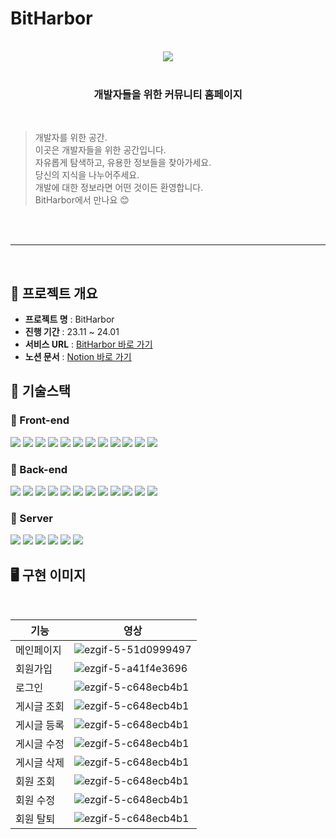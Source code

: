# BitHarbor

<br>

<div align="center">
    <img src="https://github.com/project-Bitharbor/Bitharbor_server/assets/120084774/634bdcf9-5d4f-47f8-99a4-c645806012e0">
</div>

<br>

<main align="center">
    <h3 align="center">개발자들을 위한 커뮤니티 홈페이지</h3> 
</main>

<br>

> 개발자를 위한 공간.<br>
> 이곳은 개발자들을 위한 공간입니다. <br>
> 자유롭게 탐색하고, 유용한 정보들을 찾아가세요. <br>
> 당신의 지식을 나누어주세요. <br>
> 개발에 대한 정보라면 어떤 것이든 환영합니다.<br>
> BitHarbor에서 만나요 😊

<br>

<br>

---

<br>

## 🚩 프로젝트 개요

- **프로젝트 명** : BitHarbor
- **진행 기간** : 23.11 ~ 24.01
- **서비스 URL** : [BitHarbor 바로 가기](https://bit-harbor.vercel.app/)
- **노션 문서** : [Notion 바로 가기](https://www.notion.so/Bit-Harbor-04b609ff07564e41a5cdbb3f54523c8f)

## 🚩 기술스택

### 🌅 Front-end

<img src="https://img.shields.io/badge/html5-E34F26?style=for-the-badge&logo=html5&logoColor=white"> <img src="https://img.shields.io/badge/css-1572B6?style=for-the-badge&logo=css3&logoColor=white"> <img src="https://img.shields.io/badge/javascript-F7DF1E?style=for-the-badge&logo=javascript&logoColor=black"> <img src="https://img.shields.io/badge/react-61DAFB?style=for-the-badge&logo=react&logoColor=black"> <img src="https://img.shields.io/badge/eslint-4B32C3?style=for-the-badge&logo=ESLint&logoColor=white"> <img src="https://img.shields.io/badge/prettier-F7B93E?style=for-the-badge&logo=Prettier&logoColor=black"> <img src="https://img.shields.io/badge/reactrouter-CA4245?style=for-the-badge&logo=ReactRouter&logoColor=white"> <img src="https://img.shields.io/badge/axios-5A29E4?style=for-the-badge&logo=axios&logoColor=white"> <img src="https://img.shields.io/badge/styled components-DB7093?style=for-the-badge&logo=styledcomponents&logoColor=white"> <img src="https://img.shields.io/badge/redux-764ABC?style=for-the-badge&logo=redux&logoColor=white"> <img src="https://img.shields.io/badge/React%20Hook%20Form-%23EC5990.svg?style=for-the-badge&logo=reacthookform&logoColor=white">
<img src="https://img.shields.io/badge/Next.js-000000?style=for-the-badge&logo=Next.js&logoColor=white">

### 🌄 Back-end

<img src="https://img.shields.io/badge/java-007396?style=for-the-badge&logo=java&logoColor=white"> <img src="https://img.shields.io/badge/SpringBoot-6DB33F?style=for-the-badge&logo=SpringBoot&logoColor=white"> <img src="https://img.shields.io/badge/SpringWeb-6DB33F?style=for-the-badge&logo=SpringWeb&logoColor=white"> <img src="https://img.shields.io/badge/Spring-6DB33F?style=for-the-badge&logo=Spring&logoColor=white"> <img src="https://img.shields.io/badge/Spring Data JPA-6DB33F?style=for-the-badge&logo=Spring Data JPA&logoColor=white"> <img src="https://img.shields.io/badge/Spring Security-6DB33F?style=for-the-badge&logo=Spring Security&logoColor=white"> <img src="https://img.shields.io/badge/Spring MVC-6DB33F?style=for-the-badge&logo=Spring MVC&logoColor=white"> <img src="https://img.shields.io/badge/mysql-4479A1?style=for-the-badge&logo=mysql&logoColor=white"> <img src="https://img.shields.io/badge/Gradle-02303A?style=for-the-badge&logo=Gradle&logoColor=white"> <img src="https://img.shields.io/badge/JWT-000000?style=for-the-badge&logo=JSON Web Tokens&logoColor=white"> <img src="https://img.shields.io/badge/H2 Base-00539F?style=for-the-badge&logo=H2 base&logoColor=white">
<img src="https://img.shields.io/badge/GitHub Actions-2088FF?style=for-the-badge&logo=Github Actions&logoColor=white">

### 🔐 Server

<img src="https://img.shields.io/badge/Amazon EC2-FF9900?style=for-the-badge&logo=Amazon EC2&logoColor=white"> <img src="https://img.shields.io/badge/Amazon S3-569A31?style=for-the-badge&logo=Amazon S3&logoColor=white"> <img src="https://img.shields.io/badge/Amazon RDS-527FFF?style=for-the-badge&logo=Amazon RDS&logoColor=white">
<img src="https://img.shields.io/badge/Amazon Route 53-8C4FFF?style=for-the-badge&logo=Amazon Route 53&logoColor=white">
<img src="https://img.shields.io/badge/Amazon CodeDeploy-FF9900?style=for-the-badge&logo=Amazon CodeDeploy&logoColor=white">
<img src="https://img.shields.io/badge/Amazon CloudFront-527FFF?style=for-the-badge&logo=Amazon CodeDeploy&logoColor=white">

## 🖥 구현 이미지

<br>

| 기능        | 영상                                                                                                                               |
| ----------- | ---------------------------------------------------------------------------------------------------------------------------------- |
| 메인페이지  | ![ezgif-5-51d0999497](https://github.com/project-Bitharbor/Bitharbor_server/assets/120084774/82015437-d999-4e94-bedf-85c884b51937) |
| 회원가입    | ![ezgif-5-a41f4e3696](https://github.com/ksr0818/Bitharbor/assets/120084774/d3af481e-82df-45ca-9eb0-ba2dc5002f50)                  |
| 로그인      | ![ezgif-5-c648ecb4b1](https://github.com/ksr0818/Bitharbor/assets/120084774/ca06a73c-b0eb-463d-a2c2-8fbdfdbd2e58)                  |
| 게시글 조회 | ![ezgif-5-c648ecb4b1](https://github.com/project-Bitharbor/Bitharbor_server/assets/120084774/28f40199-8f74-4d60-a291-7e90fe6d197b) |
| 게시글 등록 | ![ezgif-5-c648ecb4b1](https://github.com/project-Bitharbor/Bitharbor_server/assets/120084774/467f67d3-8c8a-401b-9d52-e4010e75ee4f) |
| 게시글 수정 | ![ezgif-5-c648ecb4b1](https://github.com/project-Bitharbor/Bitharbor_server/assets/120084774/66c3311f-900c-4e01-8234-298e9cf322e7) |
| 게시글 삭제 | ![ezgif-5-c648ecb4b1](https://github.com/project-Bitharbor/Bitharbor_server/assets/120084774/9041b1fc-5399-461a-a60f-9d51a0ca06c6) |
| 회원 조회   | ![ezgif-5-c648ecb4b1](https://github.com/project-Bitharbor/Bitharbor_server/assets/120084774/208908f3-14e6-4dba-9aa1-193a942bcda0) |
| 회원 수정   | ![ezgif-5-c648ecb4b1](https://github.com/project-Bitharbor/Bitharbor_server/assets/120084774/ac8740f6-cc09-45da-ace9-d780c7797aec) |
| 회원 탈퇴   | ![ezgif-5-c648ecb4b1](https://github.com/project-Bitharbor/Bitharbor_server/assets/120084774/56a02654-55fa-4b42-9131-a86d87960927) |
